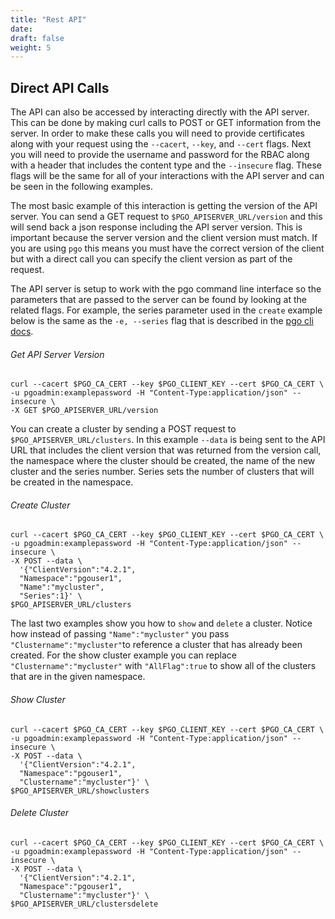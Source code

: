 ```yaml
---
title: "Rest API"
date:
draft: false
weight: 5
---
```


## Direct API Calls

The API can also be accessed by interacting directly with the API server. This can be done by making curl calls to POST or GET information from the server. In order to make these calls you will need to provide certificates along with your request using the `--cacert`, `--key`, and `--cert` flags. Next you will need to provide the username and password for the RBAC along with a header that includes the content type and the `--insecure` flag. These flags will be the same for all of your interactions with the API server and can be seen in the following examples.

The most basic example of this interaction is getting the version of the API server. You can send a GET request to `$PGO_APISERVER_URL/version` and this will send back a json response including the API server version. This is important because the server version and the client version must match. If you are using `pgo` this means you must have the correct version of the client but with a direct call you can specify the client version as part of the request.

The API server is setup to work with the pgo command line interface so the parameters that are passed to the server can be found by looking at the related flags. For example, the series parameter used in the `create` example below is the same as the `-e, --series` flag that is described in the [pgo cli docs](https://access.crunchydata.com/documentation/postgres-operator/4.2.1/pgo-client/reference/pgo_create_cluster/).

###### Get API Server Version
```
curl --cacert $PGO_CA_CERT --key $PGO_CLIENT_KEY --cert $PGO_CA_CERT \
-u pgoadmin:examplepassword -H "Content-Type:application/json" --insecure \
-X GET $PGO_APISERVER_URL/version
```

You can create a cluster by sending a POST request to `$PGO_APISERVER_URL/clusters`. In this example `--data` is being sent to the API URL that includes the client version that was returned from the version call, the namespace where the cluster should be created, the name of the new cluster and the series number. Series sets the number of clusters that will be created in the namespace.

###### Create Cluster
```
curl --cacert $PGO_CA_CERT --key $PGO_CLIENT_KEY --cert $PGO_CA_CERT \
-u pgoadmin:examplepassword -H "Content-Type:application/json" --insecure \
-X POST --data \
  '{"ClientVersion":"4.2.1",
  "Namespace":"pgouser1",
  "Name":"mycluster",
  "Series":1}' \
$PGO_APISERVER_URL/clusters
```

The last two examples show you how to `show` and `delete` a cluster. Notice how instead of passing `"Name":"mycluster"` you pass `"Clustername":"mycluster"`to reference a cluster that has already been created. For the show cluster example you can replace `"Clustername":"mycluster"` with `"AllFlag":true` to show all of the clusters that are in the given namespace.

###### Show Cluster
```
curl --cacert $PGO_CA_CERT --key $PGO_CLIENT_KEY --cert $PGO_CA_CERT \
-u pgoadmin:examplepassword -H "Content-Type:application/json" --insecure \
-X POST --data \
  '{"ClientVersion":"4.2.1",
  "Namespace":"pgouser1",
  "Clustername":"mycluster"}' \
$PGO_APISERVER_URL/showclusters
```

###### Delete Cluster
```
curl --cacert $PGO_CA_CERT --key $PGO_CLIENT_KEY --cert $PGO_CA_CERT \
-u pgoadmin:examplepassword -H "Content-Type:application/json" --insecure \
-X POST --data \
  '{"ClientVersion":"4.2.1",
  "Namespace":"pgouser1",
  "Clustername":"mycluster"}' \
$PGO_APISERVER_URL/clustersdelete
```
